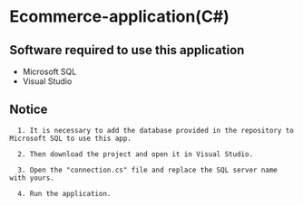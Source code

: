 # Ecommerce-application(C#)


## Software required to use this application
- Microsoft SQL
- Visual Studio
## Notice
      1. It is necessary to add the database provided in the repository to Microsoft SQL to use this app.

      2. Then download the project and open it in Visual Studio.

      3. Open the "connection.cs" file and replace the SQL server name with yours.

      4. Run the application.
